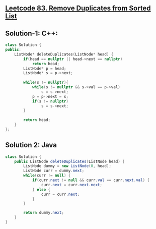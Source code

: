 ## [Leetcode 83. Remove Duplicates from Sorted List](https://leetcode.com/problems/remove-duplicates-from-sorted-list/)

## Solution-1: C++:
```c++
class Solution {
public:
    ListNode* deleteDuplicates(ListNode* head) {
        if(head == nullptr || head->next == nullptr)
            return head;
        ListNode* p = head;
        ListNode* s = p->next;
        
        while(s != nullptr){
            while(s != nullptr && s->val == p->val)
                s = s->next;
            p = p->next = s;
            if(s != nullptr)
                s = s->next;
        }
        
        return head;
    }
};
```

## Solution 2: Java
```java
class Solution {
    public ListNode deleteDuplicates(ListNode head) {
        ListNode dummy = new ListNode(0, head);
        ListNode curr = dummy.next;
        while(curr != null) {
            if(curr.next != null && curr.val == curr.next.val) {
                curr.next = curr.next.next;
            } else {
                curr = curr.next;
            }
        }

        return dummy.next;
    }
}
```